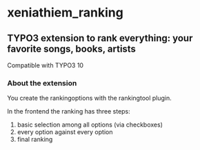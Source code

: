 # xeniathiem_ranking

## TYPO3 extension to rank everything: your favorite songs, books, artists

Compatible with TYPO3 10

### About the extension

You create the rankingoptions with the rankingtool plugin.

In the frontend the ranking has three steps:

1. basic selection among all options (via checkboxes)
2. every option against every option
3. final ranking
